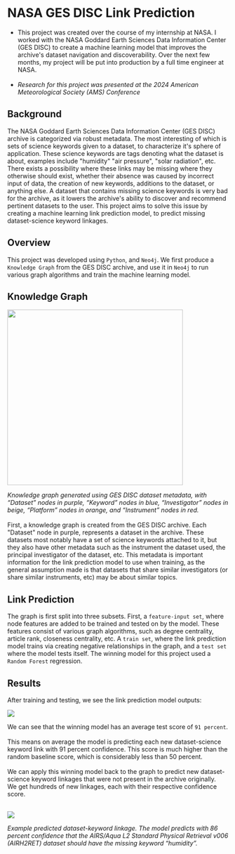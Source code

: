 # NASA GES DISC Link Prediction

- This project was created over the course of my internship at NASA. I worked with the NASA Goddard Earth Sciences Data Information Center (GES DISC) to create 
a machine learning model that improves the archive's dataset navigation and discoverability. Over the next few months, my project
will be put into production by a full time engineer at NASA.<br><br>
- *Research for this project was presented at the 2024 American Meteorological Society (AMS) Conference*

## Background
The NASA Goddard Earth Sciences Data Information Center (GES DISC) archive is categorized via robust metadata. The most interesting of which is sets of 
science keywords given to a dataset, to characterize it's sphere of application. These science keywords are tags denoting what the dataset is about, 
examples include "humidity" "air pressure", "solar radiation", etc. There exists a possibility where these links may be missing where they otherwise should exist,
whether their absence was caused by incorrect input of data, the creation of new keywords, additions to the dataset, or anything else. A dataset that contains
missing science keywords is very bad for the archive, as it lowers the archive's ability to discover and recommend pertinent datasets to the user. This
project aims to solve this issue by creating a machine learning link prediction model, to predict missing dataset-science keyword linkages.

## Overview
This project was developed using `Python`, and `Neo4j`. We first produce a `Knowledge Graph` from the GES DISC archive, and use it in `Neo4j` to run various graph
algorithms and train the machine learning model.

## Knowledge Graph
<img src="https://github.com/seanrhughes/NASA-GES-DISC-link-prediction/assets/92600908/a0e314cd-b5b0-40a0-9159-9060628e89b1" width="400">

*Knowledge graph generated using GES DISC dataset metadata, with “Dataset” nodes in purple, 
“Keyword” nodes in blue, “Investigator” nodes in beige, “Platform” nodes in orange, and “Instrument” nodes in red.*
<br><br>
First, a knowledge graph is created from the GES DISC archive. Each "Dataset" node in purple, represents a dataset in the archive. These datasets most 
notably have a set of science keywords attached to it, but they also have other metadata such as the instrument the dataset used, the principal investigator
of the dataset, etc. This metadata is important information for the link prediction model to use when training, as the general assumption made is that
datasets that share similar investigators (or share similar instruments, etc) may be about similar topics.

## Link Prediction
The graph is first split into three subsets. First, a `feature-input set`, where node features are added to be trained and tested on by the model. These features 
consist of various graph algorithms, such as degree centrality, article rank, closeness centrality, etc. A `train set`, where the link prediction model 
trains via creating negative relationships in the graph, and a `test set` where the model tests itself. The winning model for this project 
used a `Random Forest` regression.

## Results
After training and testing, we see the link prediction model outputs:<br>

<img src="https://github.com/seanrhughes/NASA-GES-DISC-link-prediction/assets/92600908/d49f97e4-0e80-4566-870c-8287f6e92931">

<br>

We can see that the winning model has an average test score of `91 percent`.
<br><br>
This means on average the model is predicting each new dataset-science keyword link with 91 percent confidence. This score is much higher
than the random baseline score, which is considerably less than 50 percent. 
<br><br>
We can apply this winning model back to the graph to predict new dataset-science keyword linkages that were not present in the archive originally.<br>
We get hundreds of new linkages, each with their respective confidence score.<br><br>

<img src="https://github.com/seanrhughes/NASA-GES-DISC-link-prediction/assets/92600908/2f67b70b-9b2b-4d55-9c0c-279ae2e45b2c"> 
<br>

*Example predicted dataset-keyword linkage. The model predicts with 86 percent confidence that the 
AIRS/Aqua L2 Standard Physical Retrieval v006 (AIRH2RET) dataset should have the missing keyword “humidity”.*









